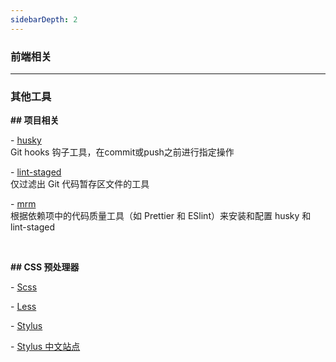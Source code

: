 ```yaml
---
sidebarDepth: 2
---
```

### 前端相关




------

### 其他工具

**##  项目相关**

\- [ husky ](https://typicode.github.io/husky/#/)
<br>Git hooks 钩子工具，在commit或push之前进行指定操作

\- [ lint-staged ](https://www.npmjs.com/package/lint-staged)
<br>仅过滤出 Git 代码暂存区文件的工具

\- [ mrm ](https://github.com/sapegin/mrm)
<br>根据依赖项中的代码质量工具（如 Prettier 和 ESlint）来安装和配置 husky 和 lint-staged

<br>

**## CSS 预处理器**

\- [Scss](https://www.dute.org/sass-to-css)

\- [Less](https://www.dute.org/less-to-css)

\- [Stylus](https://stylus-lang.com/try.html)

\- [Stylus 中文站点](https://stylus.bootcss.com/try.html)